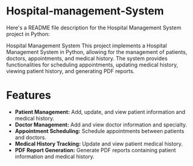 # Hospital-management-System


Here's a README file description for the Hospital Management System project in Python:

Hospital Management System
This project implements a Hospital Management System in Python, allowing for the management of patients, doctors, appointments, and medical history. The system provides functionalities for scheduling appointments, updating medical history, viewing patient history, and generating PDF reports.

# Features
- **Patient Management:** Add, update, and view patient information and medical history.
- **Doctor Management:** Add and view doctor information and specialty.
- **Appointment Scheduling:** Schedule appointments between patients and doctors.
- **Medical History Tracking:** Update and view patient medical history.
- **PDF Report Generation:** Generate PDF reports containing patient information and medical history.
